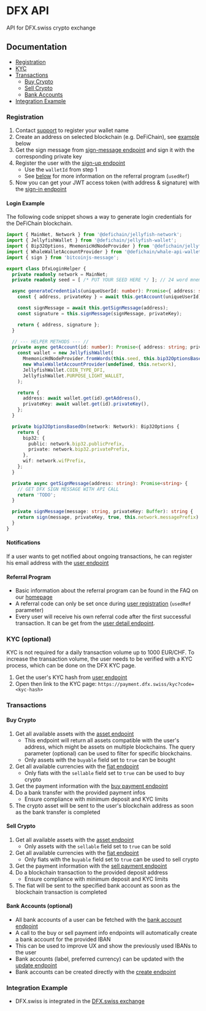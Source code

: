 # DFX API

API for DFX.swiss crypto exchange

## Documentation

- [Registration](#registration)
- [KYC](#kyc-optional)
- [Transactions](#transactions)
  - [Buy Crypto](#buy-crypto)
  - [Sell Crypto](#sell-crypto)
  - [Bank Accounts](#bank-accounts-optional)
- [Integration Example](#integration-example)

### Registration

1. Contact [support](mailto:support@dfx.swiss) to register your wallet name
2. Create an address on selected blockchain (e.g. DeFiChain), see [example](#login-example) below
3. Get the sign message from [sign-message endpoint](https://api.dfx.swiss/swagger/#/Auth/AuthController_getSignMessage) and sign it with the corresponding private key
4. Register the user with the [sign-up endpoint](https://api.dfx.swiss/swagger/#/Auth/AuthController_signUp)
   - Use the `walletId` from step 1
   - See [below](#referral-program) for more information on the referral program (`usedRef`)
5. Now you can get your JWT access token (with address & signature) with the [sign-in endpoint](https://api.dfx.swiss/swagger/#/Auth/AuthController_signIn)

#### Login Example

The following code snippet shows a way to generate login credentials for the DeFiChain blockchain.

```ts
import { MainNet, Network } from '@defichain/jellyfish-network';
import { JellyfishWallet } from '@defichain/jellyfish-wallet';
import { Bip32Options, MnemonicHdNodeProvider } from '@defichain/jellyfish-wallet-mnemonic';
import { WhaleWalletAccountProvider } from '@defichain/whale-api-wallet';
import { sign } from 'bitcoinjs-message';

export class DfxLoginHelper {
  private readonly network = MainNet;
  private readonly seed = [ /* PUT YOUR SEED HERE */ ]; // 24 word mnemonic seed phrase

  async generateCredentials(uniqueUserId: number): Promise<{ address: string; signature: string }> {
    const { address, privateKey } = await this.getAccount(uniqueUserId);

    const signMessage = await this.getSignMessage(address);
    const signature = this.signMessage(signMessage, privateKey);

    return { address, signature };
  }

  // --- HELPER METHODS --- //
  private async getAccount(id: number): Promise<{ address: string; privateKey: Buffer }> {
    const wallet = new JellyfishWallet(
      MnemonicHdNodeProvider.fromWords(this.seed, this.bip32OptionsBasedOn(this.network)),
      new WhaleWalletAccountProvider(undefined, this.network),
      JellyfishWallet.COIN_TYPE_DFI,
      JellyfishWallet.PURPOSE_LIGHT_WALLET,
    );

    return {
      address: await wallet.get(id).getAddress(),
      privateKey: await wallet.get(id).privateKey(),
    };
  }

  private bip32OptionsBasedOn(network: Network): Bip32Options {
    return {
      bip32: {
        public: network.bip32.publicPrefix,
        private: network.bip32.privatePrefix,
      },
      wif: network.wifPrefix,
    };
  }

  private async getSignMessage(address: string): Promise<string> {
    // GET DFX SIGN MESSAGE WITH API CALL
    return 'TODO';
  }

  private signMessage(message: string, privateKey: Buffer): string {
    return sign(message, privateKey, true, this.network.messagePrefix).toString('base64');
  }
}
```

#### Notifications

If a user wants to get notified about ongoing transactions, he can register his email address with the [user endpoint](https://api.dfx.swiss/swagger/#/User/UserController_updateUser)

#### Referral Program

- Basic information about the referral program can be found in the FAQ on our [homepage](https://dfx.swiss/defichain/)
- A referral code can only be set once during [user registration](#registration) (`usedRef` parameter)
- Every user will receive his own referral code after the first successful transaction. It can be get from the [user detail endpoint](https://api.dfx.swiss/swagger/#/User/UserController_getUserDetail).

### KYC (optional)

KYC is not required for a daily transaction volume up to 1000 EUR/CHF. To increase the transaction volume, the user needs to be verified with a KYC process, which can be done on the DFX KYC page.

1. Get the user's KYC hash from [user endpoint](https://api.dfx.swiss/swagger/#/User/UserController_getUser)
2. Open then link to the KYC page: `https://payment.dfx.swiss/kyc?code=<kyc-hash>`

### Transactions

#### Buy Crypto

1. Get all available assets with the [asset endpoint](https://api.dfx.swiss/swagger/#/Asset/AssetController_getAllAsset)
   - This endpoint will return all assets compatible with the user's address, which might be assets on multiple blockchains. The query parameter (optional) can be used to filter for specific blockchains.
   - Only assets with the `buyable` field set to `true` can be bought
2. Get all available currencies with the [fiat endpoint](https://api.dfx.swiss/swagger/#/Fiat/FiatController_getAllFiat)
   - Only fiats with the `sellable` field set to `true` can be used to buy crypto
3. Get the payment information with the [buy payment endpoint](https://api.dfx.swiss/swagger/#/Buy/BuyController_createBuyWithPaymentInfo)
4. Do a bank transfer with the provided payment infos
   - Ensure compliance with minimum deposit and KYC limits
5. The crypto asset will be sent to the user's blockchain address as soon as the bank transfer is completed

#### Sell Crypto

1. Get all available assets with the [asset endpoint](https://api.dfx.swiss/swagger/#/Asset/AssetController_getAllAsset)
   - Only assets with the `sellable` field set to `true` can be sold
2. Get all available currencies with the [fiat endpoint](https://api.dfx.swiss/swagger/#/Fiat/FiatController_getAllFiat)
   - Only fiats with the `buyable` field set to `true` can be used to sell crypto
3. Get the payment information with the [sell payment endpoint](https://api.dfx.swiss/swagger/#/Sell/SellController_createSellWithPaymentInfo)
4. Do a blockchain transaction to the provided deposit address
   - Ensure compliance with minimum deposit and KYC limits
5. The fiat will be sent to the specified bank account as soon as the blockchain transaction is completed

#### Bank Accounts (optional)

- All bank accounts of a user can be fetched with the [bank account endpoint](https://api.dfx.swiss/swagger/#/BankAccount/BankAccountController_getAllUserBankAccount)
- A call to the buy or sell payment info endpoints will automatically create a bank account for the provided IBAN
- This can be used to improve UX and show the previously used IBANs to the user
- Bank accounts (label, preferred currency) can be updated with the [update endpoint](https://api.dfx.swiss/swagger/#/BankAccount/BankAccountController_updateBankAccount)
- Bank accounts can be created directly with the [create endpoint](https://api.dfx.swiss/swagger/#/BankAccount/BankAccountController_createBankAccount)

### Integration Example

- DFX.swiss is integrated in the [DFX.swiss exchange](https://github.com/DFXswiss/exchange)

